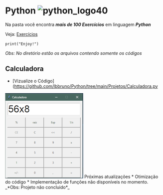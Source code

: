 # Python ![python_logo40](https://user-images.githubusercontent.com/73141520/109433053-2337c680-79ed-11eb-99c7-b2c614225e04.png)

Na pasta você encontra __*mais de 100 Exercícios*__ em linguagem __*Python*__

Veja: [Exercícios](https://github.com/lbbruno/Python/tree/main/Exercicios)
```
print("Enjoy!")
```

_*Obs: No diretório estão os arquivos contendo somente os códigos*_

## Calculadora
* [Vizualize o Código](https://github.com/lbbruno/Python/tree/main/Projetos/Calculadora.py
<img src="img/calc.png" alt="calculadora">
Próximas atualizações
* Otimização do código
* Implementação de funções não disponíveis no momento.
_*Obs: Projeto não concluido*_
